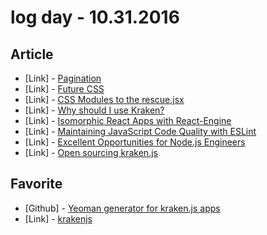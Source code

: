 # log day - 10.31.2016

## Article

- \[Link\] - [Pagination](https://www.romanzolotarev.com/pagination/)
- \[Link\] - [Future CSS](https://medium.com/techspiration-ideas-making-it-happen/future-css-dbc2cb8f1baf#.ryrphwhny)
- \[Link\] - [CSS Modules to the rescue.jsx](https://medium.com/@kadmil/css-modules-to-the-rescue-jsx-ded2db874d34#.cg44diya7)
- \[Link\] - [Why should I use Kraken?](https://www.safaribooksonline.com/blog/2014/02/21/use-kraken/)
- \[Link\] - [Isomorphic React Apps with React-Engine](https://www.paypal-engineering.com/2015/04/27/isomorphic-react-apps-with-react-engine/)
- \[Link\] - [Maintaining JavaScript Code Quality with ESLint](https://www.paypal-engineering.com/2014/12/12/maintaining-javascript-code-quality-with-eslint/)
- \[Link\] - [Excellent Opportunities for Node.js Engineers](https://www.paypal-engineering.com/2014/04/10/excellent-opportunities-for-node-js-engineers/)
- \[Link\] - [Open sourcing kraken.js](https://www.paypal-engineering.com/2014/03/03/open-sourcing-kraken-js/)


## Favorite

- \[Github\] - [Yeoman generator for kraken.js apps](https://github.com/krakenjs/generator-kraken)
- \[Link\] - [krakenjs](http://krakenjs.com/)
